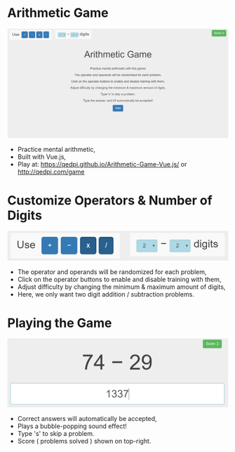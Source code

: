 # Arithmetic Game
![Screenshot](screenshots/start.jpg)
+ Practice mental arithmetic,
+ Built with Vue.js,
+ Play at: https://qedpi.github.io/Arithmetic-Game-Vue.js/ or http://qedpi.com/game

# Customize Operators & Number of Digits
![Screenshot](screenshots/customize.jpg)
+ The operator and operands will be randomized for each problem,
+ Click on the operator buttons to enable and disable training with them,
+ Adjust difficulty by changing the minimum & maximum amount of digits,
+ Here, we only want two digit addition / subtraction problems.

# Playing the Game
![Screenshot](screenshots/gameplay.jpg)
+ Correct answers will automatically be accepted, 
+ Plays a bubble-popping sound effect!
+ Type 's' to skip a problem.
+ Score ( problems solved ) shown on top-right. 
